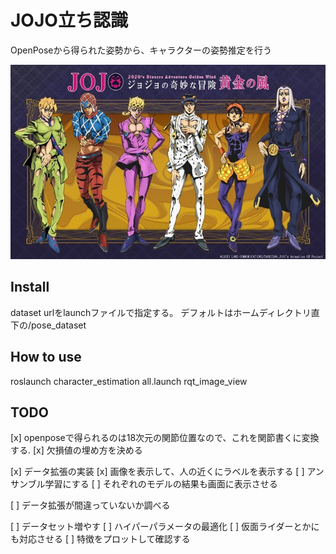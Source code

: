 # JOJO立ち認識
OpenPoseから得られた姿勢から、キャラクターの姿勢推定を行う

![jojo](https://github.com/OkanoShogo0903/character_estimation/blob/master/etcs/jojo.jpg)

## Install
dataset urlをlaunchファイルで指定する。
デフォルトはホームディレクトリ直下の/pose_dataset

## How to use
roslaunch character_estimation all.launch
rqt_image_view

## TODO
[x] openposeで得られるのは18次元の関節位置なので、これを関節書くに変換する.
[x] 欠損値の埋め方を決める

[x] データ拡張の実装
[x] 画像を表示して、人の近くにラベルを表示する
[ ] アンサンブル学習にする
[ ] それぞれのモデルの結果も画面に表示させる

[ ] データ拡張が間違っていないか調べる

[ ] データセット増やす
[ ] ハイパーパラメータの最適化
[ ] 仮面ライダーとかにも対応させる
[ ] 特徴をプロットして確認する

